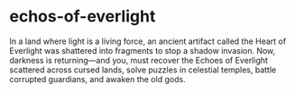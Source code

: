 # echos-of-everlight
In a land where light is a living force, an ancient artifact called the Heart of Everlight was shattered into fragments to stop a shadow invasion. Now, darkness is returning—and you, must recover the Echoes of Everlight scattered across cursed lands, solve puzzles in celestial temples, battle corrupted guardians, and awaken the old gods.
